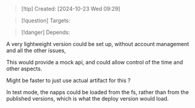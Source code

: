 
>[!tip] Created: [2024-10-23 Wed 09:29]

>[!question] Targets: 

>[!danger] Depends: 

A very lightweight version could be set up, without account management and all the other issues,

This would provide a mock api, and could allow control of the time and other aspects.

Might be faster to just use actual artifact for this ?

In test mode, the napps could be loaded from the fs, rather than from the published versions, which is what the deploy version would load.
